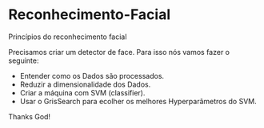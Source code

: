 # Reconhecimento-Facial
Princípios do reconhecimento facial


Precisamos criar um detector de face. Para isso nós vamos fazer o seguinte:

* Entender como os Dados são processados.
* Reduzir a dimensionalidade dos Dados.
* Criar a máquina com SVM (classifier).
* Usar o GrisSearch para ecolher os melhores Hyperparâmetros do SVM.


Thanks God!
